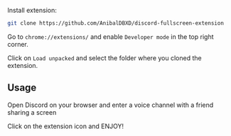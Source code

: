 Install extension:

```bash
git clone https://github.com/AnibalDBXD/discord-fullscreen-extension
```

Go to `chrome://extensions/` and enable `Developer mode` in the top right corner.

Click on `Load unpacked` and select the folder where you cloned the extension.

## Usage

Open Discord on your browser and enter a voice channel with a friend sharing a screen

Click on the extension icon and ENJOY!
